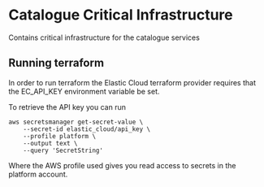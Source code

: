 # Catalogue Critical Infrastructure

Contains critical infrastructure for the catalogue services

## Running terraform

In order to run terraform the Elastic Cloud terraform provider requires that the EC_API_KEY environment variable be set.

To retrieve the API key you can run 

```
aws secretsmanager get-secret-value \
    --secret-id elastic_cloud/api_key \
    --profile platform \
    --output text \
    --query 'SecretString'
```

Where the AWS profile used gives you read access to secrets in the platform account.
